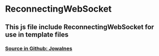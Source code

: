 # ReconnectingWebSocket
## This js file include ReconnectingWebSocket for use in template files
### [Source in Github: Jowalnes](https://github.com/joewalnes/reconnecting-websocket)